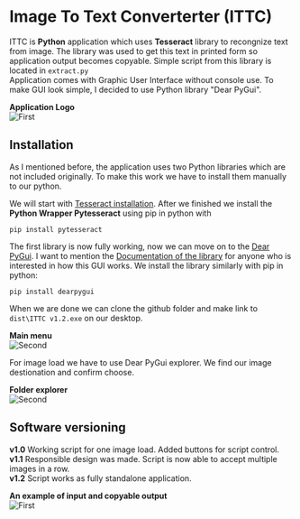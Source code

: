 # Image To Text Converterter (ITTC)
ITTC is **Python** application which uses **Tesseract** library to recongnize text from image. The library was used to get this text in printed form so application output becomes copyable. Simple script from this library
is located in `extract.py`   
Application comes with Graphic User Interface without console use. To make GUI look simple, I decided to use Python library "Dear PyGui". 

**Application Logo**     
![First](https://i.imgur.com/LrYu12j.png)
## Installation 
As I mentioned before, the application uses two Python libraries which are not included originally. To make this work we have to install them manually to our python.     

We will start with [Tesseract installation](https://tesseract-ocr.github.io/tessdoc/Installation.html). After we finished we install the **Python Wrapper Pytesseract** using pip in python with      

`pip install pytesseract`        

The first library is now fully working, now we can move on to the [Dear PyGui](https://pypi.org/project/dearpygui/#files). I want to mention the [Documentation of the library](https://dearpygui.readthedocs.io/en/latest/index.html) 
for anyone who is interested in how this GUI works. We install the library similarly with pip in python:       

`pip install dearpygui`    

When we are done we can clone the github folder and make link to `dist\ITTC v1.2.exe` on our desktop.     

**Main menu**            
![Second](https://i.imgur.com/waCCGD4.png)      


For image load we have to use Dear PyGui explorer. We find our image destionation and confirm choose.     

**Folder explorer**       
![Second](https://i.imgur.com/t2uIRhQ.png)      


## Software versioning
**v1.0** Working script for one image load. Added buttons for script control.      
**v1.1** Responsible design was made. Script is now able to accept multiple images in a row.    
**v1.2** Script works as fully standalone application.   

**An example of input and copyable output**      
![First](https://i.imgur.com/T8kT5Rq.png)


